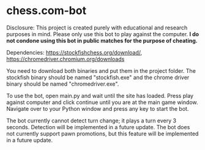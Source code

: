 # chess.com-bot

Disclosure: This project is created purely with educational and research purposes in mind. Please only use this bot to play against the computer. **I do not condone using this bot in public matches for the purpose of cheating.**

Dependencies: https://stockfishchess.org/download/, https://chromedriver.chromium.org/downloads

You need to download both binaries and put them in the project folder. The stockfish binary should be named "stockfish.exe" and the chrome driver binary should be named "chromedriver.exe".

To use the bot, open main.py and wait until the site has loaded. Press play against computer and click continue until you are at the main game window. Navigate over to your Python window and press any key to start the bot.

The bot currently cannot detect turn change; it plays a turn every 3 seconds. Detection will be implemented in a future update.
The bot does not currently support pawn promotions, but this feature will be implemented in a future update.
